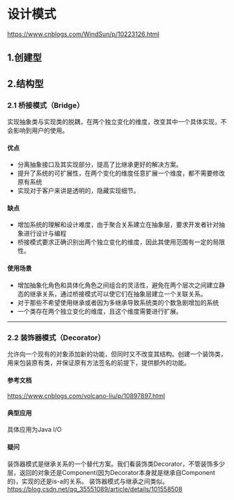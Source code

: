 # 设计模式
https://www.cnblogs.com/WindSun/p/10223126.html
## 1.创建型

## 2.结构型
### 2.1 桥接模式（Bridge）
实现抽象类与实现类的脱耦，在两个独立变化的维度，改变其中一个具体实现，不会影响到用户的使用。
#### 优点
* 分离抽象接口及其实现部分，提高了比继承更好的解决方案。
* 提升了系统的可扩展性，在两个变化的维度任意扩展一个维度，都不需要修改原有系统
* 实现对于客户来讲是透明的，隐藏实现细节。
#### 缺点
* 增加系统的理解和设计难度，由于聚合关系建立在抽象层，要求开发者针对抽象进行设计与编程
* 桥接模式要求正确识别出两个独立变化的维度，因此其使用范围有一定的局限性。
#### 使用场景
* 增加抽象化角色和具体化角色之间组合的灵活性，避免在两个层次之间建立静态的继承关系，通过桥接模式可以使它们在抽象层建立一个关联关系。
* 对于那些不希望使用继承或者因为多继承导致系统类的个数急剧增加的系统
* 一个类存在两个独立变化的维度，且这个维度需要进行扩展。

----------------------
### 2.2 装饰器模式（Decorator）
允许向一个现有的对象添加新的功能，但同时又不改变其结构。创建一个装饰类，用来包装原有类，并保证原有方法签名的前提下，提供额外的功能。
#### 参考文档
https://www.cnblogs.com/volcano-liu/p/10897897.html
#### 典型应用
具体应用为Java I/O
#### 疑问
装饰器模式是继承关系的一个替代方案。我们看装饰类Decorator，不管装饰多少层，返回的对象还是Component(因为Decorator本身就是继承自Component的)，实现的还是is-a的关系。
装饰器模式与继承之间类似。
https://blog.csdn.net/qq_35551089/article/details/101558508
